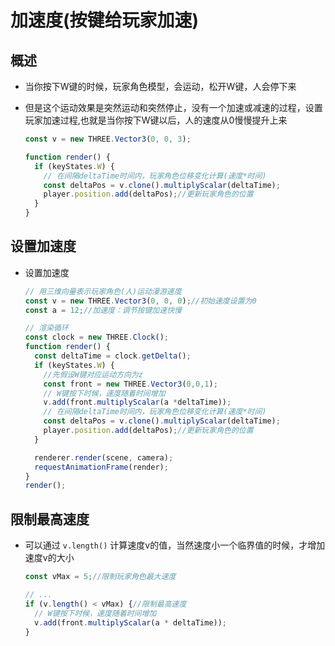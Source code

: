 # 加速度(按键给玩家加速)

## 概述

+ 当你按下W键的时候，玩家角色模型，会运动，松开W键，人会停下来
+ 但是这个运动效果是突然运动和突然停止，没有一个加速或减速的过程，设置玩家加速过程,也就是当你按下W键以后，人的速度从0慢慢提升上来

  ```js
  const v = new THREE.Vector3(0, 0, 3);

  function render() {
    if (keyStates.W) {
      // 在间隔deltaTime时间内，玩家角色位移变化计算(速度*时间)
      const deltaPos = v.clone().multiplyScalar(deltaTime);
      player.position.add(deltaPos);//更新玩家角色的位置
    }
  }
  ```

## 设置加速度

+ 设置加速度

  ```js
  // 用三维向量表示玩家角色(人)运动漫游速度
  const v = new THREE.Vector3(0, 0, 0);//初始速度设置为0
  const a = 12;//加速度：调节按键加速快慢

  // 渲染循环
  const clock = new THREE.Clock();
  function render() {
    const deltaTime = clock.getDelta();
    if (keyStates.W) {
      //先假设W键对应运动方向为z
      const front = new THREE.Vector3(0,0,1);
      // W键按下时候，速度随着时间增加
      v.add(front.multiplyScalar(a *deltaTime));
      // 在间隔deltaTime时间内，玩家角色位移变化计算(速度*时间)
      const deltaPos = v.clone().multiplyScalar(deltaTime);
      player.position.add(deltaPos);//更新玩家角色的位置
    }

    renderer.render(scene, camera);
    requestAnimationFrame(render);
  }
  render();
  ```

## 限制最高速度

+ 可以通过 `v.length()` 计算速度v的值，当然速度小一个临界值的时候，才增加速度v的大小

  ```js
  const vMax = 5;//限制玩家角色最大速度

  // ...
  if (v.length() < vMax) {//限制最高速度
    // W键按下时候，速度随着时间增加
    v.add(front.multiplyScalar(a * deltaTime));
  }
  ```
